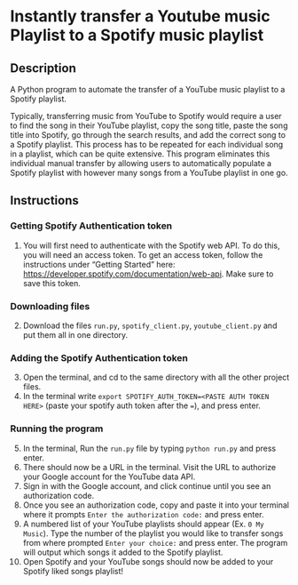# Instantly transfer a Youtube music Playlist to a Spotify music playlist

## Description
A Python program to automate the transfer of a YouTube music playlist to a Spotify playlist. 

Typically, transferring music from YouTube to Spotify would require a user to find the song in their
YouTube playlist, copy the song title, paste the song title into Spotify, go through the search results, and add the correct song to a Spotify playlist. This process has to be repeated for each individual song in a playlist, which can be quite extensive. This program eliminates this individual manual transfer by allowing users to automatically populate a Spotify playlist with however many songs from a YouTube playlist in one go.

## Instructions
### Getting Spotify Authentication token
1. You will first need to authenticate with the Spotify web API. To do this, you will need an access token. To get an access token, follow the instructions under “Getting Started” here: https://developer.spotify.com/documentation/web-api. Make sure to save this token.
### Downloading files
2. Download the files `run.py`, `spotify_client.py`, `youtube_client.py` and put them all in one directory.
### Adding the Spotify Authentication token
3. Open the terminal, and cd to the same directory with all the other project files.
4. In the terminal write `export SPOTIFY_AUTH_TOKEN=<PASTE AUTH TOKEN HERE>` (paste your spotify auth token after the `=`), and press enter.
### Running the program
5. In the terminal, Run the `run.py` file by typing `python run.py` and press enter.
6. There should now be a URL in the terminal. Visit the URL to authorize your Google account for the YouTube data API.
7. Sign in with the Google account, and click continue until you see an authorization code.
8. Once you see an authorization code, copy and paste it into your terminal where it prompts `Enter the authorization code:` and press enter.
9. A numbered list of your YouTube playlists should appear (Ex. `0 My Music`). Type the number of the playlist you would like to transfer songs from where prompted `Enter your choice:` and press enter. The program will output which songs it added to the Spotify playlist.
10. Open Spotify and your YouTube songs should now be added to your Spotify liked songs playlist!

